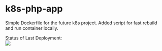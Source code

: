 # k8s-php-app
Simple Dockerfile for the future k8s project.
Added script for fast rebuild and run container locally.

Status of Last Deployment:<br>
<img src="https://github.com/gitwood8/k8s-php-app/workflows/docker-pipeline/badge.svg?branch=master"><br>
